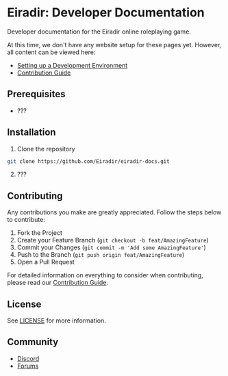 # Eiradir: Developer Documentation

Developer documentation for the Eiradir online roleplaying game.

At this time, we don't have any website setup for these pages yet. However, all content can be viewed here:

- [Setting up a Development Environment](setup.md)
- [Contribution Guide](CONTRIBUTING.md)

## Prerequisites

- ??? 

## Installation

1. Clone the repository
```sh
git clone https://github.com/Eiradir/eiradir-docs.git
```

2. ???

## Contributing

Any contributions you make are greatly appreciated. Follow the steps below to contribute:

1. Fork the Project
2. Create your Feature Branch (`git checkout -b feat/AmazingFeature`)
3. Commit your Changes (`git commit -m 'Add some AmazingFeature'`)
4. Push to the Branch (`git push origin feat/AmazingFeature`)
5. Open a Pull Request

For detailed information on everything to consider when contributing, please read our [Contribution Guide](CONTRIBUTING.md).

## License

See [LICENSE](LICENSE) for more information.

## Community

- [Discord](https://discord.gg/BsDu2JB)
- [Forums](https://forum.eiradir.net)
